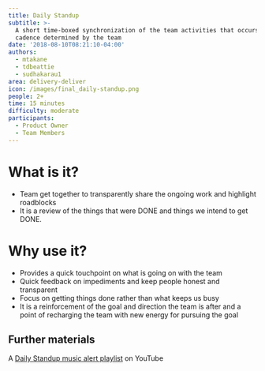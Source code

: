 ```yaml
---
title: Daily Standup
subtitle: >-
  A short time-boxed synchronization of the team activities that occurs in a
  cadence determined by the team
date: '2018-08-10T08:21:10-04:00'
authors:
  - mtakane
  - tdbeattie
  - sudhakarau1
area: delivery-deliver
icon: /images/final_daily-standup.png
people: 2+
time: 15 minutes
difficulty: moderate
participants:
  - Product Owner
  - Team Members
---
```

# What is it?

* Team get together to transparently share the ongoing work and highlight roadblocks
* It is a review of the things that were DONE and things we intend to get DONE. 



# Why use it?

* Provides a quick touchpoint on what is going on with the team
* Quick feedback on impediments and keep people honest and transparent
* Focus on getting things done rather than what keeps us busy
* It is a reinforcement of the goal and direction the team is after and a point of recharging the team with new energy for pursuing the goal



## Further materials

A [Daily Standup music alert playlist](https://www.youtube.com/playlist?list=PLnqlDDtSH2A7jzZiYPMHy2HjjjdV3rhNM&jct=ykj79fMNekbkUwePDbdsjY2QXKaeag) on YouTube
